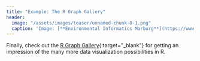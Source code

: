 ```yaml
---
title: "Example: The R Graph Gallery"
header:
  image: "/assets/images/teaser/unnamed-chunk-8-1.png"
  caption: 'Image: [**Environmental Informatics Marburg**](https://www.uni-marburg.de/en/fb19/disciplines/physisch/environmentalinformatics)'
---
```


Finally, check out the [R Graph Gallery](https://www.r-graph-gallery.com/){:target="_blank"} for getting an impression of the many more data visualization possibilities in R.



